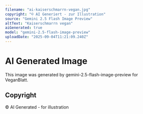 ```yaml
---
filename: "ai-kaiserschmarrn-vegan.jpg"
copyright: "© AI Generiert - zur Illustration"
source: "Gemini 2.5 Flash Image Preview"
altText: "Kaiserschmarrn vegan"
aiGenerated: true
model: "gemini-2.5-flash-image-preview"
uploadDate: "2025-09-04T11:21:09.240Z"
---
```


# AI Generated Image

This image was generated by gemini-2.5-flash-image-preview for VeganBlatt.

## Copyright
© AI Generated - for illustration
